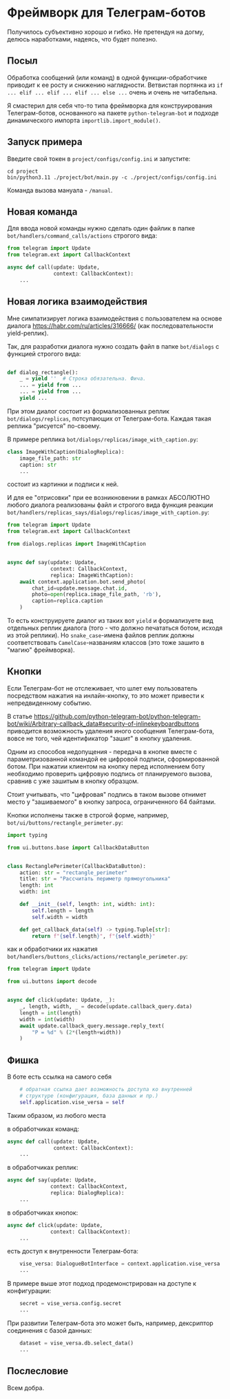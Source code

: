 # Фреймворк для Телеграм-ботов

Получилось субъективно хорошо и гибко. Не претендуя на догму, делюсь наработками, надеясь, что будет полезно.

## Посыл

Обработка сообщений (или команд) в одной функции-обработчике приводит к ее росту и снижению наглядности. Ветвистая портянка из `if ... elif ... elif ... elif ... else ...` очень и очень не читабельна.

Я смастерил для себя что-то типа фреймворка для конструирования Телеграм-ботов, основанного на пакете `python-telegram-bot` и подходе динамического импорта `importlib.import_module()`.

## Запуск примера

Введите свой токен в `project/configs/config.ini` и запустите:

```shell
cd project
bin/python3.11 ./project/bot/main.py -c ./project/configs/config.ini
```

Команда вызова мануала - `/manual`.

## Новая команда

Для ввода новой команды нужно сделать один файлик в папке `bot/handlers/command_calls/actions` строгого вида:

```python
from telegram import Update
from telegram.ext import CallbackContext

async def call(update: Update,
               context: CallbackContext):
    ...
```

## Новая логика взаимодействия

Мне симпатизирует логика взаимодействия с пользователем на основе диалога <https://habr.com/ru/articles/316666/> (как последовательности yield-реплик).

Так, для разработки диалога нужно создать файл в папке `bot/dialogs` с функцией строгого вида:

```python

def dialog_rectangle():
    _ = yield ''  # Строка обязательна. Фича.
    ... = yield from ...
    ... = yield from ...
    yield ...

```

При этом диалог состоит из формализованных реплик `bot/dialogs/replicas`, потсупающих от Телеграм-бота. Каждая такая реплика "рисуется" по-своему.

В примере реплика `bot/dialogs/replicas/image_with_caption.py`:

```python
class ImageWithCaption(DialogReplica):
    image_file_path: str
    caption: str
    ...
```

состоит из картинки и подписи к ней.

И для ее "отрисовки" при ее возникновении в рамках АБСОЛЮТНО любого диалога реализованы файл и строгого вида функция реакции `bot/handlers/replicas_says/dialogs/replicas/image_with_caption.py`:

```python
from telegram import Update
from telegram.ext import CallbackContext

from dialogs.replicas import ImageWithCaption


async def say(update: Update,
              context: CallbackContext,
              replica: ImageWithCaption):
    await context.application.bot.send_photo(
        chat_id=update.message.chat.id,
        photo=open(replica.image_file_path, 'rb'),
        caption=replica.caption
    )
```

То есть конструируете диалог из таких вот `yield` и формализуете вид отдельных реплик диалога (того - что должно печататься ботом, исходя из этой реплики). Но `snake_case`-имена файлов реплик должны соответствовать `CamelCase`-названиям классов (это тоже зашито в "магию" фреймворка).

## Кнопки

Если Телеграм-бот не отслеживает, что шлет ему пользователь посредством нажатия на инлайн-кнопку, то это может привести к непредвиденному событию.

В статье <https://github.com/python-telegram-bot/python-telegram-bot/wiki/Arbitrary-callback_data#security-of-inlinekeyboardbuttons> приводится возможность удаления иного сообщения Телеграм-бота, вовсе не того, чей идентификатор "зашит" в кнопку удаления.

Одним из способов недопущения - передача в кнопке вместе с параметризованной командой ее цифровой подписи, сформированной ботом. При нажатии клиентом на кнопку перед исполнением боту необходимо проверить цифровую подпись от планируемого вызова, сравнив с уже зашитым в кнопку образцом.

Стоит учитывать, что "цифровая" подпись в таком вызове отнимет место у "зашиваемого" в кнопку запроса, ограниченного 64 байтами.

Кнопки исполнены также в строгой форме, например, `bot/ui/buttons/rectangle_perimeter.py`:

```python
import typing

from ui.buttons.base import CallbackDataButton


class RectanglePerimeter(CallbackDataButton):
    action: str = "rectangle_perimeter"
    title: str = "Рассчитать периметр прямоугольника"
    length: int
    width: int

    def __init__(self, length: int, width: int):
        self.length = length
        self.width = width

    def get_callback_data(self) -> typing.Tuple[str]:
        return f"{self.length}", f"{self.width}"
```

как и обработчики их нажатия `bot/handlers/buttons_clicks/actions/rectangle_perimeter.py`:

```python
from telegram import Update

from ui.buttons import decode


async def click(update: Update, _):
    _, length, width, _ = decode(update.callback_query.data)
    length = int(length)
    width = int(width)
    await update.callback_query.message.reply_text(
        "P = %d" % (2*(length+width))
    )
```

## Фишка

В боте есть ссылка на самого себя

```python
    # обратная ссылка дает возможность доступа ко внутренней
    # структуре (конфигурация, база данных и пр.)
    self.application.vise_versa = self
```

Таким образом, из любого места

в обработчиках команд:

```python
async def call(update: Update,
               context: CallbackContext):
    ...
```

в обработчиках реплик:

```python
async def say(update: Update,
              context: CallbackContext,
              replica: DialogReplica):
    ...
```

в обработчиках кнопок:

```python
async def click(update: Update,
              context: CallbackContext):
    ...
```

есть доступ к внутренности Телеграм-бота:

```python
    vise_versa: DialogueBotInterface = context.application.vise_versa
    ...
```

В примере выше этот подход продемонстрирован на доступе к конфигурации:

```python
    secret = vise_versa.config.secret
    ...
```

При развитии Телеграм-бота это может быть, например, дексриптор соединения с базой данных:

```python
    dataset = vise_versa.db.select_data()
    ...
```

## Послесловие

Всем добра.

